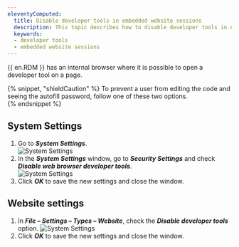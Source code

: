 ```yaml
---
eleventyComputed:
  title: Disable developer tools in embedded website sessions
  description: This topic describes how to disable developer tools in embedded website sessions.
  keywords:
  - developer tools
  - embedded website sessions
---
```

{{ en.RDM }} has an internal browser where it is possible to open a developer tool on a page.

{% snippet, "shieldCaution" %}
To prevent a user from editing the code and seeing the autofill password, follow one of these two options.  
{% endsnippet %}  

## System Settings 

1. Go to ***System Settings***.  
![System Settings](https://cdnweb.devolutions.net/docs/docs_en_kb_KB6011.png)  
1. In the ***System Settings*** window, go to ***Security Settings*** and check ***Disable web browser developer tools***.  
![System Settings](https://cdnweb.devolutions.net/docs/docs_en_kb_KB6012.png)  
1. Click ***OK*** to save the new settings and close the window.  

## Website settings

1. In ***File – Settings – Types – Website***, check the ***Disable developer tools*** option.
![System Settings](https://cdnweb.devolutions.net/docs/docs_en_kb_KB6013.png)  
1. Click ***OK*** to save the new settings and close the window.  
